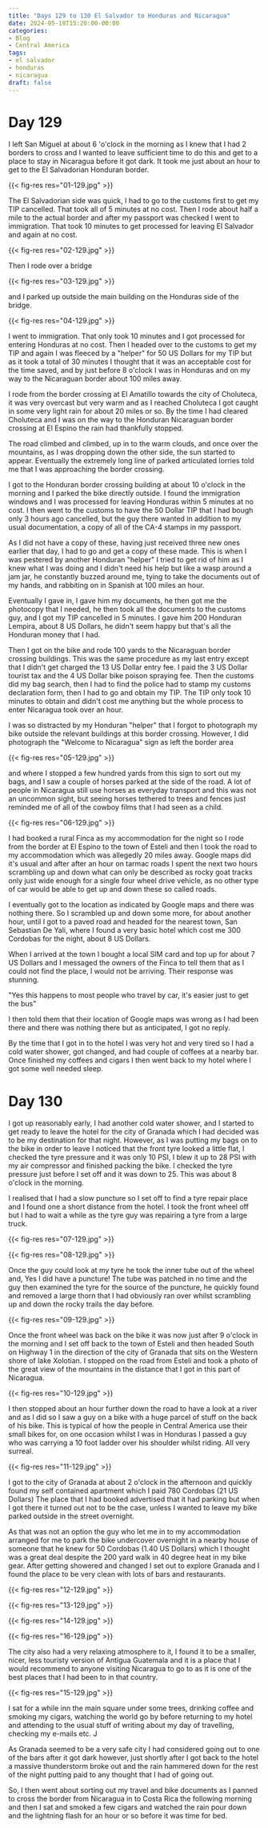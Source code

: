 ```yaml
---
title: "Days 129 to 130 El Salvador to Honduras and Nicaragua"
date: 2024-05-18T15:20:00-00:00
categories:
- Blog
- Central America
tags:
- el salvador
- honduras
- nicaragua
draft: false
---
```


# Day 129

I left San Miguel at about 6 'o'clock in the morning as I knew that I had 2 borders to cross and I wanted to leave sufficient time to do this and get to a place to stay in Nicaragua before it got dark. It took me just about an hour to get to the El Salvadorian Honduran border. 

{{< fig-res res="01-129.jpg" >}}

<!--more-->

The El Salvadorian side was quick, I had to go to the customs first to get my TIP cancelled. That took all of 5 minutes at no cost. Then I rode about half a mile to the actual border and after my passport was checked I went to immigration. That took 10 minutes to get processed for leaving El Salvador and again at no cost.

{{< fig-res res="02-129.jpg" >}}

Then I rode over a bridge

{{< fig-res res="03-129.jpg" >}}

and I parked up outside the main building on the Honduras side of the bridge.

{{< fig-res res="04-129.jpg" >}}

I went to immigration. That only took 10 minutes and I got processed for entering Honduras at no cost. Then I headed over to the customs to get my TIP and again I was fleeced by a "helper" for 50 US Dollars for my TIP but as it took a total of 30 minutes I thought that it was an acceptable cost for the time saved, and by just before 8 o'clock I was in Honduras and on my way to the Nicaraguan border about 100 miles away.

I rode from the border crossing at El Amatillo towards the city of Choluteca, it was very overcast but very warm and as I reached Choluteca I got caught in some very light rain for about 20 miles or so. By the time I had cleared Choluteca and I was on the way to the Honduran Nicaraguan border crossing at El Espino the rain had thankfully stopped.

The road climbed and climbed, up in to the warm clouds, and once over the mountains, as I was dropping down the other side, the sun started to appear. Eventually the extremely long line of parked articulated lorries told me that I was approaching the border crossing. 

I got to the Honduran border crossing building at about 10 o'clock in the morning and I parked the bike directly outside. I found the immigration windows and I was processed for leaving Honduras within 5 minutes at no cost. I then went to the customs to have the 50 Dollar TIP that I had bough only 3 hours ago cancelled, but the guy there wanted in addition to my usual documentation, a copy of all of the CA-4 stamps in my passport. 

As I did not have a copy of these, having just received three new ones earlier that day, I had to go and get a copy of these made. This is when I was pestered by another Honduran "helper" I tried to get rid of him as I knew what I was doing and I didn't need his help but like a wasp around a jam jar, he constantly buzzed around me, tying to take the documents out of my hands, and rabbiting on in Spanish at 100 miles an hour. 

Eventually I gave in, I gave him my documents, he then got me the photocopy that I needed, he then took all the documents to the customs guy, and I got my TIP cancelled in 5 minutes. I gave him 200 Honduran Lempira, about 8 US Dollars, he didn't seem happy but that's all the Honduran money that I had. 

Then I got on the bike and rode 100 yards to the Nicaraguan border crossing buildings. This was the same procedure as my last entry except that I didn't get charged the 13 US Dollar entry fee. I paid the 3 US Dollar tourist tax and the 4 US Dollar bike poison spraying fee. Then the customs did my bag search, then I had to find the police had to stamp my customs declaration form, then I had to go and obtain my TIP. The TIP only took 10 minutes to obtain and didn't cost me anything but the whole process to enter Nicaragua took over an hour.

I was so distracted by my Honduran "helper" that I forgot to photograph my bike outside the relevant buildings at this border crossing. However, I did photograph the "Welcome to Nicaragua" sign as left the border area 

{{< fig-res res="05-129.jpg" >}}

and where I stopped a few hundred yards from this sign to sort out my bags, and I saw a couple of horses parked at the side of the road. A lot of people in Nicaragua still use horses as everyday transport and this was not an uncommon sight, but seeing horses tethered to trees and fences just reminded me of all of the cowboy films that I had seen as a child.

{{< fig-res res="06-129.jpg" >}}

I had booked a rural Finca as my accommodation for the night so I rode from the border at El Espino to the town of Esteli and then I took the road to my accommodation which was allegedly 20 miles away. Google maps did it's usual and after after an hour on tarmac roads I spent the next two hours scrambling up and down what can only be described as rocky goat tracks only just wide enough for a single four wheel drive vehicle, as no other type of car would be able to get up and down these so called roads. 

I eventually got to the location as indicated by Google maps and there was nothing there. So I scrambled up and down some more, for about another hour, until I got to a paved road and headed for the nearest town, San Sebastian De Yali, where I found a very basic hotel which cost me 300 Cordobas for the night, about 8 US Dollars. 

When I arrived at the town I bought a local SIM card and top up for about 7 US Dollars and I messaged the owners of the Finca to tell them that as I could not find the place, I would not be arriving. Their response was stunning.

"Yes this happens to most people who travel by car, it's easier just to get the bus"

I then told them that their location of Google maps was wrong as I had been there and there was nothing there but as anticipated, I got no reply. 

By the time that I got in to the hotel I was very hot and very tired so I had a cold water shower, got changed, and had couple of coffees at a nearby bar. Once finished my coffees and cigars I then went back to my hotel where I got some well needed sleep.

# Day 130

I got up reasonably early, I had another cold water shower, and I started to get ready to leave the hotel for the city of Granada which I had decided was to be my destination for that night. However, as I was putting my bags on to the bike in order to leave I noticed that the front tyre looked a little flat, I checked the tyre pressure and it was only 10 PSI, I blew it up to 28 PSI with my air compressor and finished packing the bike. I checked the tyre pressure just before I set off and it was down to 25. This was about 8 o'clock in the morning. 

I realised that I had a slow puncture so I set off to find a tyre repair place and I found one a short distance from the hotel. I took the front wheel off but I had to wait a while as the tyre guy was repairing a tyre from a large truck.

{{< fig-res res="07-129.jpg" >}}

{{< fig-res res="08-129.jpg" >}}

Once the guy could look at my tyre he took the inner tube out of the wheel and, Yes I did have a puncture! The tube was patched in no time and the guy then examined the tyre for the source of the puncture, he quickly found and removed a large thorn that I had obviously ran over whilst scrambling up and down the rocky trails the day before.

{{< fig-res res="09-129.jpg" >}}

Once the front wheel was back on the bike it was now just after 9 o'clock in the morning and I set off back to the town of Esteli and then headed South on Highway 1 in the direction of the city of Granada that sits on the Western shore of lake Xolotian. I stopped on the road from Esteli and took a photo of the great view of the mountains in the distance that I got in this part of Nicaragua.

{{< fig-res res="10-129.jpg" >}}

I then stopped about an hour further down the road to have a look at a river and as I did so I saw a guy on a bike with a huge parcel of stuff on the back of his bike. This is typical of how the people in Central America use their small bikes for, on one occasion whilst I was in Honduras I passed a guy who was carrying a 10 foot ladder over his shoulder whilst riding. All very surreal. 

{{< fig-res res="11-129.jpg" >}}

I got to the city of Granada at about 2 o'clock in the afternoon and quickly found my self contained apartment which I paid 780 Cordobas (21 US Dollars) The place that I had booked advertised that it had parking but when I got there it turned out not to be the case, unless I wanted to leave my bike parked outside in the street overnight.

As that was not an option the guy who let me in to my accommodation arranged for me to park the bike undercover overnight in a nearby house of someone that he knew for 50 Cordobas (1.40 US Dollars) which I thought was a great deal despite the 200 yard walk in 40 degree heat in my bike gear. After getting showered and changed I set out to explore Granada and I found the place to be very clean with lots of bars and restaurants.

{{< fig-res res="12-129.jpg" >}}

{{< fig-res res="13-129.jpg" >}}

{{< fig-res res="14-129.jpg" >}}

{{< fig-res res="16-129.jpg" >}}

The city also had a very relaxing atmosphere to it, I found it to be a smaller, nicer, less touristy version of Antigua Guatemala and it is a place that I would recommend to anyone visiting Nicaragua to go to as it is one of the best places that I had been to in that country.

{{< fig-res res="15-129.jpg" >}}

I sat for a while inn the main square under some trees, drinking coffee and smoking my cigars, watching the world go by before returning to my hotel and attending to the usual stuff of writing about my day of travelling, checking my e-mails etc. J

As Granada seemed to be a very safe city I had considered going out to one of the bars after it got dark however, just shortly after I got back to the hotel a massive thunderstorm broke out and the rain hammered down for the rest of the night putting paid to any thought that I had of going out. 

So, I then went about sorting out my travel and bike documents as I panned to cross the border from Nicaragua in to Costa Rica the following morning and then I sat and smoked a few cigars and watched the rain pour down and the lightning flash for an hour or so before it was time for bed.